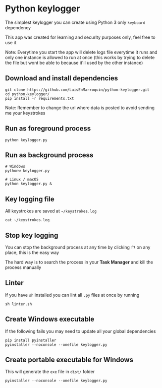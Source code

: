 # Python keylogger

The simplest keylogger you can create using Python 3 only `keyboard` dependency

This app was created for learning and security purposes only, feel free to use it

Note: Everytime you start the app will delete logs file everytime it runs and only one instance is allowed to run at once
(this works by trying to delete the file but wont be able to because it'll used by the other instance)

## Download and install dependencies

```shell
git clone https://github.com/LuisEnMarroquin/python-keylogger.git
cd python-keylogger/
pip install -r requirements.txt
```

Note: Remember to change the url where data is posted to avoid sending me your keystrokes

## Run as foreground process

```shell
python keylogger.py
```

## Run as background process

```shell
# Windows
pythonw keylogger.py

# Linux / macOS
python keylogger.py &
```

## Key logging file

All keystrokes are saved at `~/keystrokes.log`

```shell
cat ~/keystrokes.log
```

## Stop key logging

You can stop the background process at any time by clicking `f7` on any place, this is the easy way

The hard way is to search the process in your **Task Manager** and kill the process manually

## Linter

If you have `sh` installed you can lint all `.py` files at once by running

```shell
sh linter.sh
```

## Create Windows executable

If the following fails you may need to update all your global dependencies

```shell
pip install pyinstaller
pyinstaller --noconsole --onefile keylogger.py
```

## Create portable executable for Windows

This will generate the `exe` file in `dist/` folder

```shell
pyinstaller --noconsole --onefile keylogger.py
```
